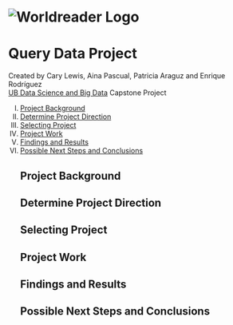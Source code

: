 # ![Worldreader Logo](https://comms.worldreader.org/wp-content/themes/worldreader/assets/images/logo.png) 
# Query Data Project 


Created by Cary Lewis, Aina Pascual, Patricia Araguz and Enrique Rodríguez
<br>
<a href="http://www.ub.edu/datascience/postgraduate/">UB Data Science and Big Data</a> Capstone Project

<ol type="I">
<li><a href="#projectbackground">Project Background</a></li>
<li><a href="#projectdirection">Determine Project Direction</a></li>
<li><a href="#projectselect">Selecting Project</a></li>
<li><a href="#projectwork">Project Work</a></li>
<li><a href="#projectresults">Findings and Results</a></li>
<li><a href="#projectnextsteps">Possible Next Steps and Conclusions</a></li>

<h2><a name="projectbackground">Project Background</h2>
<h2><a name="projectdirection">Determine Project Direction</h2>
<h2><a name="projectselect">Selecting Project</h2>
<h2><a name="projectwork">Project Work</h2>
<h2><a name="projectresults">Findings and Results</h2>
<h2><a name="projectnextsteps">Possible Next Steps and Conclusions</h2>
